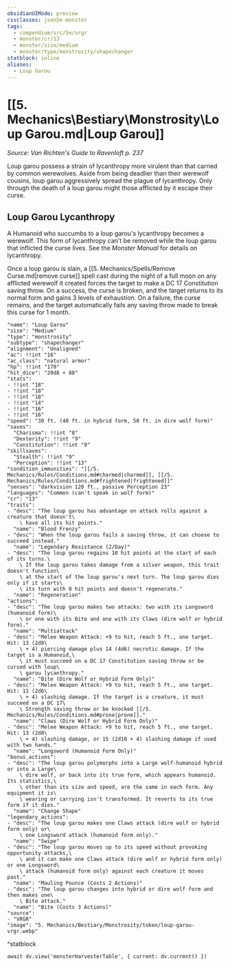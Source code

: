 ```yaml
---
obsidianUIMode: preview
cssclasses: json5e-monster
tags:
  - compendium/src/5e/vrgr
  - monster/cr/13
  - monster/size/medium
  - monster/type/monstrosity/shapechanger
statblock: inline
aliases:
  - Loup Garou
---
```

# [[5. Mechanics\Bestiary\Monstrosity\Loup Garou.md|Loup Garou]]
*Source: Van Richten's Guide to Ravenloft p. 237*

Loup garou possess a strain of lycanthropy more virulent than that carried by common werewolves. Aside from being deadlier than their werewolf cousins, loup garou aggressively spread the plague of lycanthropy. Only through the death of a loup garou might those afflicted by it escape their curse.

## Loup Garou Lycanthropy

A Humanoid who succumbs to a loup garou's lycanthropy becomes a werewolf. This form of lycanthropy can't be removed while the loup garou that inflicted the curse lives. See the *Monster Manual* for details on lycanthropy.

Once a loup garou is slain, a [[5. Mechanics/Spells/Remove Curse.md|remove curse]] spell cast during the night of a full moon on any afflicted werewolf it created forces the target to make a DC 17 Constitution saving throw. On a success, the curse is broken, and the target returns to its normal form and gains 3 levels of exhaustion. On a failure, the curse remains, and the target automatically fails any saving throw made to break this curse for 1 month.

```statblock
"name": "Loup Garou"
"size": "Medium"
"type": "monstrosity"
"subtype": "shapechanger"
"alignment": "Unaligned"
"ac": !!int "16"
"ac_class": "natural armor"
"hp": !!int "170"
"hit_dice": "20d8 + 80"
"stats":
- !!int "18"
- !!int "18"
- !!int "18"
- !!int "14"
- !!int "16"
- !!int "16"
"speed": "30 ft. (40 ft. in hybrid form, 50 ft. in dire wolf form)"
"saves":
  "Charisma": !!int "8"
  "Dexterity": !!int "9"
  "Constitution": !!int "9"
"skillsaves":
  "Stealth": !!int "9"
  "Perception": !!int "13"
"condition_immunities": "[[/5. Mechanics/Rules/Conditions.md#charmed|charmed]], [[/5. Mechanics/Rules/Conditions.md#frightened|frightened]]"
"senses": "darkvision 120 ft., passive Perception 23"
"languages": "Common (can't speak in wolf form)"
"cr": "13"
"traits":
- "desc": "The loup garou has advantage on attack rolls against a creature that doesn't\
    \ have all its hit points."
  "name": "Blood Frenzy"
- "desc": "When the loup garou fails a saving throw, it can choose to succeed instead."
  "name": "Legendary Resistance (2/Day)"
- "desc": "The loup garou regains 10 hit points at the start of each of its turns.\
    \ If the loup garou takes damage from a silver weapon, this trait doesn't function\
    \ at the start of the loup garou's next turn. The loup garou dies only if it starts\
    \ its turn with 0 hit points and doesn't regenerate."
  "name": "Regeneration"
"actions":
- "desc": "The loup garou makes two attacks: two with its Longsword (humanoid form)\
    \ or one with its Bite and one with its Claws (dire wolf or hybrid form)."
  "name": "Multiattack"
- "desc": "Melee Weapon Attack: +9 to hit, reach 5 ft., one target. Hit: 13 (2d8\
    \ + 4) piercing damage plus 14 (4d6) necrotic damage. If the target is a Humanoid,\
    \ it must succeed on a DC 17 Constitution saving throw or be cursed with loup\
    \ garou lycanthropy."
  "name": "Bite (Dire Wolf or Hybrid Form Only)"
- "desc": "Melee Weapon Attack: +9 to hit, reach 5 ft., one target. Hit: 11 (2d6\
    \ + 4) slashing damage. If the target is a creature, it must succeed on a DC 17\
    \ Strength saving throw or be knocked [[/5. Mechanics/Rules/Conditions.md#prone|prone]]."
  "name": "Claws (Dire Wolf or Hybrid Form Only)"
- "desc": "Melee Weapon Attack: +9 to hit, reach 5 ft., one target. Hit: 13 (2d8\
    \ + 4) slashing damage, or 15 (2d10 + 4) slashing damage if used with two hands."
  "name": "Longsword (Humanoid Form Only)"
"bonus_actions":
- "desc": "The loup garou polymorphs into a Large wolf-humanoid hybrid or into a Large\
    \ dire wolf, or back into its true form, which appears humanoid. Its statistics,\
    \ other than its size and speed, are the same in each form. Any equipment it is\
    \ wearing or carrying isn't transformed. It reverts to its true form if it dies."
  "name": "Change Shape"
"legendary_actions":
- "desc": "The loup garou makes one Claws attack (dire wolf or hybrid form only) or\
    \ one Longsword attack (humanoid form only)."
  "name": "Swipe"
- "desc": "The loup garou moves up to its speed without provoking opportunity attacks,\
    \ and it can make one Claws attack (dire wolf or hybrid form only) or one Longsword\
    \ attack (humanoid form only) against each creature it moves past."
  "name": "Mauling Pounce (Costs 2 Actions)"
- "desc": "The loup garou changes into hybrid or dire wolf form and then makes one\
    \ Bite attack."
  "name": "Bite (Costs 3 Actions)"
"source":
- "VRGR"
"image": "5. Mechanics/Bestiary/Monstrosity/token/loup-garou-vrgr.webp"
```
^statblock

```dataviewjs
await dv.view('monsterHarvesterTable', { current: dv.current() })
```
